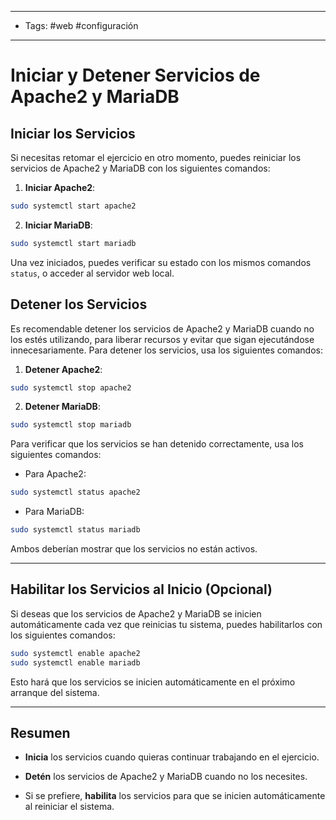 
---
- Tags: #web #configuración 
---
# Iniciar y Detener  Servicios de Apache2 y MariaDB

## Iniciar los Servicios

Si necesitas retomar el ejercicio en otro momento, puedes reiniciar los servicios de Apache2 y MariaDB con los siguientes comandos:

1. **Iniciar Apache2**:
    
```bash
sudo systemctl start apache2
```
    
2. **Iniciar MariaDB**:
    
```bash
sudo systemctl start mariadb
```
    

Una vez iniciados, puedes verificar su estado con los mismos comandos `status`, o acceder al servidor web local.

## Detener los Servicios

Es recomendable detener los servicios de Apache2 y MariaDB cuando no los estés utilizando, para liberar recursos y evitar que sigan ejecutándose innecesariamente. Para detener los servicios, usa los siguientes comandos:

1. **Detener Apache2**:
```bash
sudo systemctl stop apache2
```

2. **Detener MariaDB**:
    
```bash
sudo systemctl stop mariadb
```
    

Para verificar que los servicios se han detenido correctamente, usa los siguientes comandos:

- Para Apache2:
    
```bash
sudo systemctl status apache2
```
    
- Para MariaDB:
    
```bash
sudo systemctl status mariadb
```
    

Ambos deberían mostrar que los servicios no están activos.

---
## Habilitar los Servicios al Inicio (Opcional)

Si deseas que los servicios de Apache2 y MariaDB se inicien automáticamente cada vez que reinicias tu sistema, puedes habilitarlos con los siguientes comandos:

```bash
sudo systemctl enable apache2
sudo systemctl enable mariadb
```

Esto hará que los servicios se inicien automáticamente en el próximo arranque del sistema.

---

## Resumen


- **Inicia** los servicios cuando quieras continuar trabajando en el ejercicio.

- **Detén** los servicios de Apache2 y MariaDB cuando no los necesites.
    
- Si se prefiere, **habilita** los servicios para que se inicien automáticamente al reiniciar el sistema.
    
